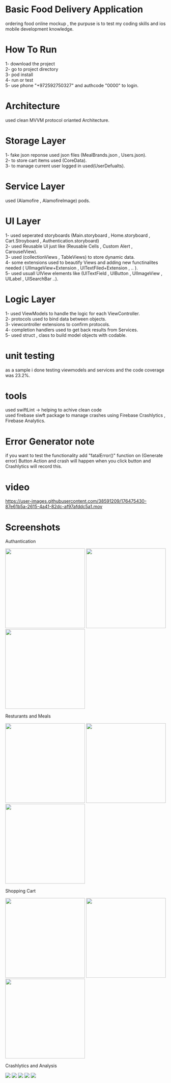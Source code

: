 #  Basic Food Delivery Application

ordering food online mockup , the purpuse is to test my coding skills and ios mobile development knowledge.
<br />

# How To Run 

1- download the project <br />
2- go to project directory <br />
3- pod install <br />
4- run or test <br />
5- use phone "+972592750327" and authcode "0000" to login.<br />


# Architecture 

 used clean MVVM protocol orianted Architecture. <br />
 
 
# Storage Layer

 1- fake json reponse used json files (MealBrands.json , Users.json). <br />
 2- to store cart items used (CoreData). <br />
 3- to manage current user logged in used(UserDefualts). <br />

 
# Service Layer

 used (Alamofire , AlamofireImage) pods.<br />


# UI Layer 

 1- used seperated storyboards (Main.storyboard , Home.storyboard , Cart.Stroyboard , Authentication.storyboard) <br />
 2- used Reusable UI just like (Reusable Cells , Custom Alert , CarouselView). <br />
 3- used (collectionViews , TableViews) to store dynamic data. <br />
 4- some extensions used to beautify Views and adding new functinalites needed  ( UIImageView+Extension , UITextFiled+Extension , .. ). <br />
 5- used usuall UIView elements like (UITextField , UIButton , UIImageView , UILabel , UISearchBar ..).<br />
 
 
 # Logic Layer 
 1- used ViewModels to handle the logic for each ViewController. <br />
 2- protocols used to bind data between objects.  <br />
 3- viewcontroller extensions to confirm protocols. <br />
 4- completion handlers used to get back results from Services. <br />
 5- used struct , class to build model objects with codable. <br /> 


# unit testing
 as a sample i done testing viewmodels and services and the code coverage was 23.2%. <br />


# tools 

used swiftLint -> helping to achive clean code <br />
used firebase siwft package to manage crashes using Firebase Crashlytics , Firebase Analytics. <br />


# Error Generator note

  if you want to test the functionality add "fatalError()" function on (Generate error) Button Action and crash will happen when you click button and Crashlytics will record this. 


# video

https://user-images.githubusercontent.com/38591209/176475430-87e61b5a-2615-4a41-82dc-af97afddc5a1.mov


# Screenshots

Authantication <br />

<p float="left">
  <img src="/HAAT-Assignment/Resources/Screenshots/SignUp.png" width="250" /> 
  <img src="/HAAT-Assignment/Resources/Screenshots/SignUpPhone.png" width="250" />
  <img src="/HAAT-Assignment/Resources/Screenshots/AuthCode.png" width="250" />
</p>

Resturants and Meals <br />
<p float="left">
  <img src="/HAAT-Assignment/Resources/Screenshots/Home.png" width="250" /> 
  <img src="/HAAT-Assignment/Resources/Screenshots/Meals.png" width="250" />
  <img src="/HAAT-Assignment/Resources/Screenshots/Search.png" width="250" />
</p>

Shopping Cart <br />

<p float="left">
  <img src="/HAAT-Assignment/Resources/Screenshots/AddToCart.png" width="250" /> 
  <img src="/HAAT-Assignment/Resources/Screenshots/Cart.png" width="250" />
  <img src="/HAAT-Assignment/Resources/Screenshots/Error.png" width="250" />
</p>

Crashlytics and Analysis <br />

![](/HAAT-Assignment/Resources/Screenshots/crashboard.png)
![](/HAAT-Assignment/Resources/Screenshots/cartViewControllerCrash.png)
![](/HAAT-Assignment/Resources/Screenshots/crashDetails.png)
![](/HAAT-Assignment/Resources/Screenshots/AnalyticsBoard.png)
![](/HAAT-Assignment/Resources/Screenshots/investigationPage.png)

